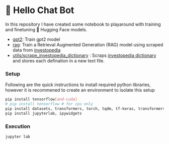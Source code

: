 # 👋 Hello Chat Bot
In this repository I have created some notebook to playaround with training and finetuning 🤗 Hugging Face models.

* [gpt2](https://github.com/prasadkothavale/hello-chat-bot/tree/main/gpt2): Train gpt2 model
* [rag](https://github.com/prasadkothavale/hello-chat-bot/blob/main/rag/langchange_investopedia.ipynb): Train a Retrieval Augmented Generation (RAG) model using scraped data from [investopedia](https://investopedia.com/)
* [utils/scrape_investopedia_dictionary](https://github.com/prasadkothavale/hello-chat-bot/blob/main/utils/scrape_investopedia_dictionary.ipynb) : Scraps [investopedia dictionary](https://www.investopedia.com/financial-term-dictionary-4769738) and stores each defination in a new text file.

### Setup
Following are the quick instructions to install required python libraries, however it is recommened to create an environment to isolate this setup

```sh
pip install tensorflow[and-cuda]
# pip install tensorflow # for cpu only
pip install datasets, transformers, torch, tqdm, tf-keras, transformers[torch], faiss-gpu
pip install jupyterlab, ipywidgets
```

### Execution
```sh
jupyter lab
```

